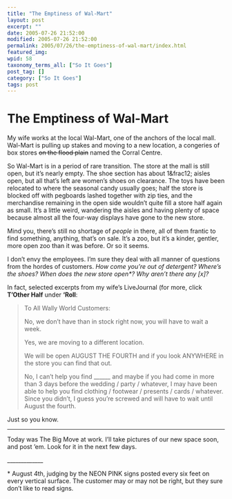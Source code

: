 ```yaml
---
title: "The Emptiness of Wal-Mart"
layout: post
excerpt: ""
date: 2005-07-26 21:52:00
modified: 2005-07-26 21:52:00
permalink: 2005/07/26/the-emptiness-of-wal-mart/index.html
featured_img: 
wpid: 58
taxonomy_terms_all: ["So It Goes"]
post_tag: []
category: ["So It Goes"]
tags: post
---
```


# The Emptiness of Wal-Mart

My wife works at the local Wal-Mart, one of the anchors of the local mall. Wal-Mart is pulling up stakes and moving to a new location, a congeries of box stores <s>on the flood plain</s> named the Corral Centre.

So Wal-Mart is in a period of rare transition. The store at the mall is still open, but it’s nearly empty. The shoe section has about 1&amp;frac12; aisles open, but all that’s left are women’s shoes on clearance. The toys have been relocated to where the seasonal candy usually goes; half the store is blocked off with pegboards lashed together with zip ties, and the merchandise remaining in the open side wouldn’t quite fill a store half again as small. It’s a little weird, wandering the aisles and having plenty of space because almost all the four-way displays have gone to the new store.

Mind you, there’s still no shortage of *people* in there, all of them frantic to find something, anything, that’s on sale. It’s a zoo, but it’s a kinder, gentler, more open zoo than it was before. Or so it seems.

I don’t envy the employees. I’m sure they deal with all manner of questions from the hordes of customers. *How come you’re out of detergent? Where’s the shoes? When does the new store open\*? Why aren’t there any \[x\]?*

In fact, selected excerpts from my wife’s LiveJournal (for more, click **T’Other Half** under **‘Roll**:

> To All Wally World Customers:
> 
> No, we don’t have than in stock right now, you will have to wait a week.
> 
> Yes, we are moving to a different location.
> 
> We will be open AUGUST THE FOURTH and if you look ANYWHERE in the store you can find that out.
> 
> No, I can’t help you find \_\_\_\_\_\_ and maybe if you had come in more than 3 days before the wedding / party / whatever, I may have been able to help you find clothing / footwear / presents / cards / whatever. Since you didn’t, I guess you’re screwed and will have to wait until August the fourth.

Just so you know.

- - - - - -

Today was The Big Move at work. I’ll take pictures of our new space soon, and post ’em. Look for it in the next few days.

\_\_\_\_\_\_\_\_\_\_\_\_\_

\* August 4th, judging by the NEON PINK signs posted every six feet on every vertical surface. The customer may or may not be right, but they sure don’t like to read signs.